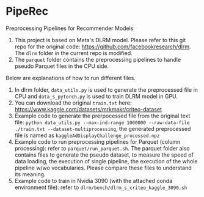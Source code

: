 # PipeRec
Preprocessing Pipelines for Recommender Models
1. This project is based on Meta's DLRM model. Please refer to this git repo for the original code: https://github.com/facebookresearch/dlrm. The `dlrm` folder in the current repo is modified.
2. The `parquet` folder contains the preprocessing pipelines to handle pseudo Parquet files in the CPU side.

Below are explanations of how to run different files.
1. In dlrm folder, `data_utils.py` is used to generate the preprocessed file in CPU and `data_s_pytorch.py` is used to train DLRM model in GPU.
2. You can download the original `train.txt` here: https://www.kaggle.com/datasets/mrkmakr/criteo-dataset
3. Example code to generate the prerpocessed file from the original text file: `python data_utils.py --max-ind-range 1000000 --raw-data-file ./train.txt --dataset-multiprocessing`, the generated preprocessed file is named as `kaggleAdDisplayChallenge_processed.npz`
4. Example code to run preprocessing pipelines for Parquet (column processing): refer to `parquet/run_parquet.sh`. The parquet folder also contains files to generate the pseudo dataset, to measure the speed of data loading, the execution of single pipeline, the execution of the whole pipeline w/wo vocabularies. Please compare these files to understand its meaning.
5. Example code to train in Nvidia 3090 (with the attached conda environment file): refer to `dlrm/bench/dlrm_s_criteo_kaggle_3090.sh`
